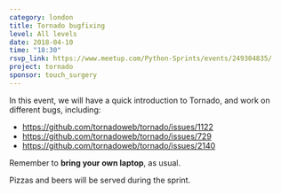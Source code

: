 ```yaml
---
category: london
title: Tornado bugfixing
level: All levels
date: 2018-04-10
time: "18:30"
rsvp_link: https://www.meetup.com/Python-Sprints/events/249304835/
project: tornado
sponsor: touch_surgery
---
```


In this event, we will have a quick introduction to Tornado, and work
on different bugs, including:

- <https://github.com/tornadoweb/tornado/issues/1122>
- <https://github.com/tornadoweb/tornado/issues/729>
- <https://github.com/tornadoweb/tornado/issues/2140>

Remember to **bring your own laptop**, as usual.

Pizzas and beers will be served during the sprint.
